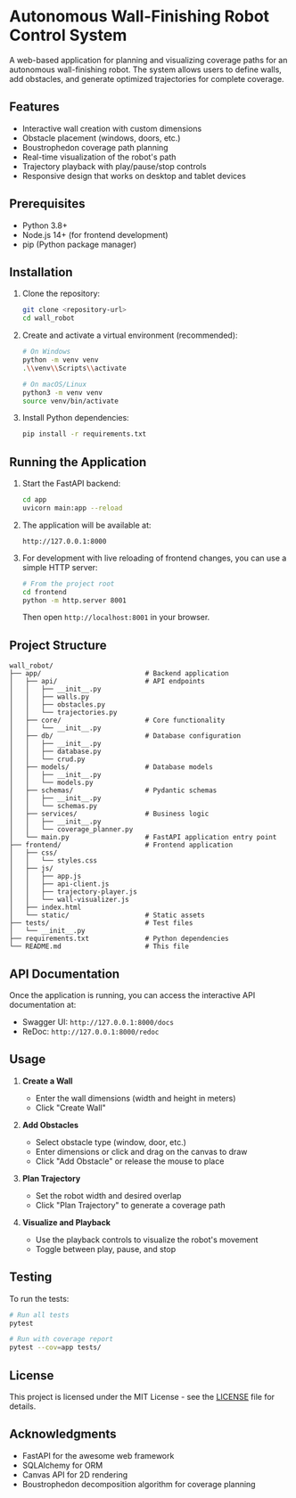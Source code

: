 # Autonomous Wall-Finishing Robot Control System

A web-based application for planning and visualizing coverage paths for an autonomous wall-finishing robot. The system allows users to define walls, add obstacles, and generate optimized trajectories for complete coverage.

## Features

- Interactive wall creation with custom dimensions
- Obstacle placement (windows, doors, etc.)
- Boustrophedon coverage path planning
- Real-time visualization of the robot's path
- Trajectory playback with play/pause/stop controls
- Responsive design that works on desktop and tablet devices

## Prerequisites

- Python 3.8+
- Node.js 14+ (for frontend development)
- pip (Python package manager)

## Installation

1. Clone the repository:
   ```bash
   git clone <repository-url>
   cd wall_robot
   ```

2. Create and activate a virtual environment (recommended):
   ```bash
   # On Windows
   python -m venv venv
   .\\venv\\Scripts\\activate
   
   # On macOS/Linux
   python3 -m venv venv
   source venv/bin/activate
   ```

3. Install Python dependencies:
   ```bash
   pip install -r requirements.txt
   ```

## Running the Application

1. Start the FastAPI backend:
   ```bash
   cd app
   uvicorn main:app --reload
   ```

2. The application will be available at:
   ```
   http://127.0.0.1:8000
   ```

3. For development with live reloading of frontend changes, you can use a simple HTTP server:
   ```bash
   # From the project root
   cd frontend
   python -m http.server 8001
   ```
   Then open `http://localhost:8001` in your browser.

## Project Structure

```
wall_robot/
├── app/                          # Backend application
│   ├── api/                      # API endpoints
│   │   ├── __init__.py
│   │   ├── walls.py
│   │   ├── obstacles.py
│   │   └── trajectories.py
│   ├── core/                     # Core functionality
│   │   └── __init__.py
│   ├── db/                       # Database configuration
│   │   ├── __init__.py
│   │   ├── database.py
│   │   └── crud.py
│   ├── models/                   # Database models
│   │   ├── __init__.py
│   │   └── models.py
│   ├── schemas/                  # Pydantic schemas
│   │   ├── __init__.py
│   │   └── schemas.py
│   ├── services/                 # Business logic
│   │   ├── __init__.py
│   │   └── coverage_planner.py
│   └── main.py                   # FastAPI application entry point
├── frontend/                     # Frontend application
│   ├── css/
│   │   └── styles.css
│   ├── js/
│   │   ├── app.js
│   │   ├── api-client.js
│   │   ├── trajectory-player.js
│   │   └── wall-visualizer.js
│   ├── index.html
│   └── static/                   # Static assets
├── tests/                        # Test files
│   └── __init__.py
├── requirements.txt              # Python dependencies
└── README.md                     # This file
```

## API Documentation

Once the application is running, you can access the interactive API documentation at:
- Swagger UI: `http://127.0.0.1:8000/docs`
- ReDoc: `http://127.0.0.1:8000/redoc`

## Usage

1. **Create a Wall**
   - Enter the wall dimensions (width and height in meters)
   - Click "Create Wall"

2. **Add Obstacles**
   - Select obstacle type (window, door, etc.)
   - Enter dimensions or click and drag on the canvas to draw
   - Click "Add Obstacle" or release the mouse to place

3. **Plan Trajectory**
   - Set the robot width and desired overlap
   - Click "Plan Trajectory" to generate a coverage path

4. **Visualize and Playback**
   - Use the playback controls to visualize the robot's movement
   - Toggle between play, pause, and stop

## Testing

To run the tests:

```bash
# Run all tests
pytest

# Run with coverage report
pytest --cov=app tests/
```

## License

This project is licensed under the MIT License - see the [LICENSE](LICENSE) file for details.

## Acknowledgments

- FastAPI for the awesome web framework
- SQLAlchemy for ORM
- Canvas API for 2D rendering
- Boustrophedon decomposition algorithm for coverage planning
